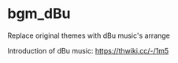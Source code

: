 # bgm_dBu

Replace original themes with dBu music's arrange

Introduction of dBu music: https://thwiki.cc/-/1m5